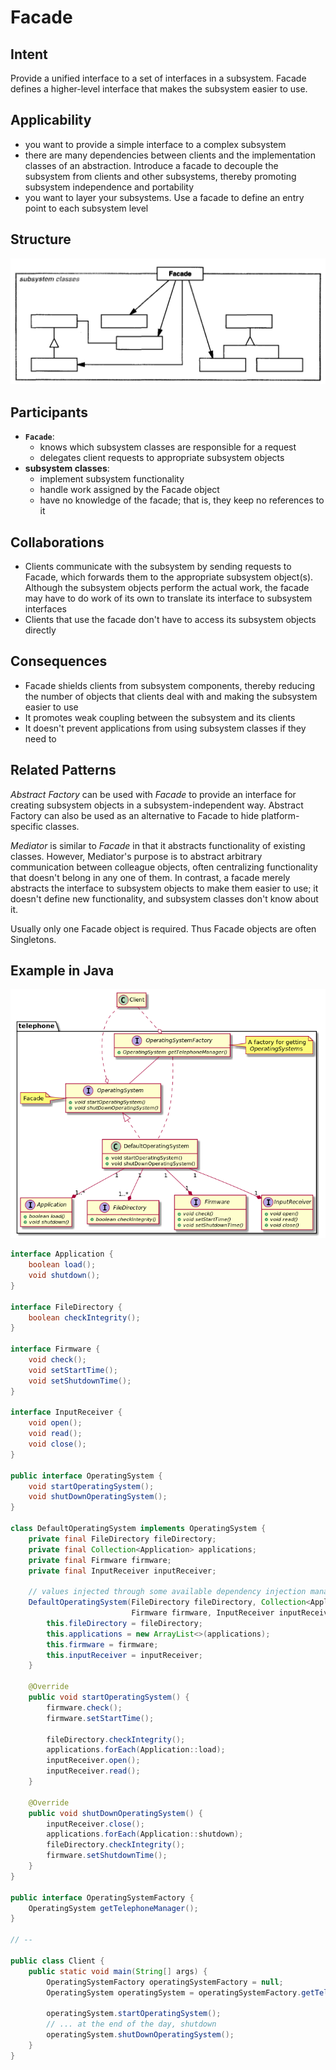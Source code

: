 # Facade

## Intent

Provide a unified interface to a set of interfaces in a subsystem. Facade defines a higher-level interface that makes the subsystem easier to use.

## Applicability

* you want to provide a simple interface to a complex subsystem
* there are many dependencies between clients and the implementation classes of an abstraction. Introduce a facade to decouple the subsystem from clients and other subsystems, thereby promoting subsystem independence and portability
* you want to layer your subsystems. Use a facade to define an entry point to each subsystem level


## Structure

![Image of the structure for the Facade Pattern](./image/facade.png "Structure for the Facade Pattern")

## Participants

* **`Facade`**:
  - knows which subsystem classes are responsible for a request
  - delegates client requests to appropriate subsystem objects
* **subsystem classes**:
  - implement subsystem functionality
  - handle work assigned by the Facade object
  - have no knowledge of the facade; that is, they keep no references to it
  
## Collaborations

* Clients communicate with the subsystem by sending requests to Facade, which forwards them to the appropriate subsystem object(s). Although the subsystem objects perform the actual work, the facade may have to do work of its own to translate its interface to subsystem interfaces
* Clients that use the facade don't have to access its subsystem objects directly

## Consequences

* Facade shields clients from subsystem components, thereby reducing the number of objects that clients deal with and making the subsystem easier to use
* It promotes weak coupling between the subsystem and its clients
* It doesn't prevent applications from using subsystem classes if they need to

## Related Patterns

*Abstract Factory* can be used with *Facade* to provide an interface for creating subsystem objects in a subsystem-independent way. Abstract Factory can also be used as an alternative to Facade to hide platform-specific classes.

*Mediator* is similar to *Facade* in that it abstracts functionality of existing classes. However, Mediator's purpose is to abstract arbitrary communication between colleague objects, often centralizing functionality that doesn't belong in any one of them. In contrast, a facade merely abstracts the interface to subsystem objects to make them easier to use; it doesn't define new functionality, and subsystem classes don't know about it.

Usually only one Facade object is required. Thus Facade objects are often Singletons.

## Example in Java

![Class Diagram](./image/code_class_design.png "Class Diagram")

```java
interface Application {
    boolean load();
    void shutdown();
}

interface FileDirectory {
    boolean checkIntegrity();
}

interface Firmware {
    void check();
    void setStartTime();
    void setShutdownTime();
}

interface InputReceiver {
    void open();
    void read();
    void close();
}

public interface OperatingSystem {
    void startOperatingSystem();
    void shutDownOperatingSystem();
}

class DefaultOperatingSystem implements OperatingSystem {
    private final FileDirectory fileDirectory;
    private final Collection<Application> applications;
    private final Firmware firmware;
    private final InputReceiver inputReceiver;

    // values injected through some available dependency injection management (or using some of the other patterns)
    DefaultOperatingSystem(FileDirectory fileDirectory, Collection<Application> applications,
                           Firmware firmware, InputReceiver inputReceiver) {
        this.fileDirectory = fileDirectory;
        this.applications = new ArrayList<>(applications);
        this.firmware = firmware;
        this.inputReceiver = inputReceiver;
    }

    @Override
    public void startOperatingSystem() {
        firmware.check();
        firmware.setStartTime();

        fileDirectory.checkIntegrity();
        applications.forEach(Application::load);
        inputReceiver.open();
        inputReceiver.read();
    }

    @Override
    public void shutDownOperatingSystem() {
        inputReceiver.close();
        applications.forEach(Application::shutdown);
        fileDirectory.checkIntegrity();
        firmware.setShutdownTime();
    }
}

public interface OperatingSystemFactory {
    OperatingSystem getTelephoneManager();
}

// --

public class Client {
    public static void main(String[] args) {
        OperatingSystemFactory operatingSystemFactory = null;
        OperatingSystem operatingSystem = operatingSystemFactory.getTelephoneManager();

        operatingSystem.startOperatingSystem();
        // ... at the end of the day, shutdown
        operatingSystem.shutDownOperatingSystem();
    }
}
```
